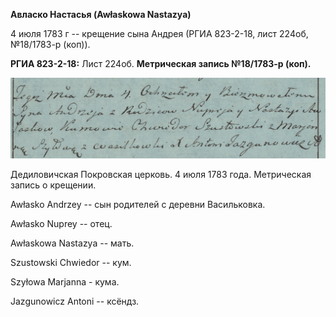 **Авласко Настасья (Awłaskowa Nastazya)**

4 июля 1783 г -- крещение сына Андрея (РГИА 823-2-18, лист 224об,
№18/1783-р (коп)).

**РГИА 823-2-18:** Лист 224об. **Метрическая запись №18/1783-р (коп).**

![](./media/d3b939b4c06056065a1b34f78a4e1b49c5d8f4ed.png)

Дедиловичская Покровская церковь. 4 июля 1783 года. Метрическая запись о
крещении.

Awłasko Andrzey -- сын родителей с деревни Васильковка.

Awłasko Nuprey -- отец.

Awłaskowa Nastazya -- мать.

Szustowski Chwiedor -- кум.

Szyłowa Marjanna - кума.

Jazgunowicz Antoni -- ксёндз.
